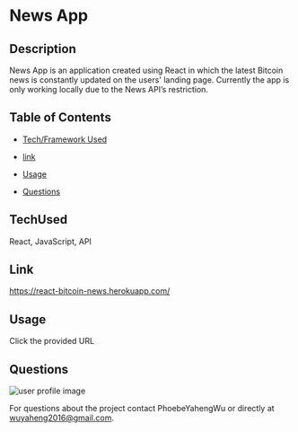 
# News App

## Description
News App is an application created using React in which the latest Bitcoin news is constantly updated on the users' landing page. Currently the app is only working locally due to the News API’s restriction.


## Table of Contents

* [Tech/Framework Used](#TechUsed)

* [link](#Link)

* [Usage](#usage) 

* [Questions](#Questions)


## TechUsed
React, JavaScript, API

## Link
https://react-bitcoin-news.herokuapp.com/

## Usage
Click the provided URL

## Questions
![user profile image](https://avatars0.githubusercontent.com/u/52837649?v=4)

For questions about the project contact PhoebeYahengWu or directly at wuyaheng2016@gmail.com.

